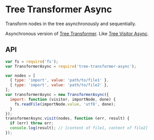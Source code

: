 # Tree Transformer Async

Transform nodes in the tree asynchronously and sequentially.

Asynchronous version of [Tree Transformer](https://github.com/curvedmark/tree-transformer). Like [Tree Visitor Async](https://github.com/curvedmark/tree-visitor-async).

## API

```javascript
var fs = require('fs');
var TransformerAsync = require('tree-transformer-async');

var nodes = [
  { type: 'import', value: 'path/to/file1' },
  { type: 'import', value: 'path/to/file2' },
];
var transformerAsync = new TransformerAsync({
  import: function (visitor, importNode, done) {
    fs.readFile(importNode.value, 'utf8', done);
  }
});
transformerAsync.visit(nodes, function (err, result) {
  if (err) throw err;
  console.log(result); // [content of file1, content of file2]
});
```